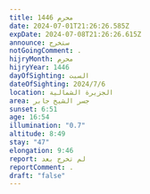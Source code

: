 ```yaml
---
title: محرم 1446
date: 2024-07-01T21:26:26.585Z
expDate: 2024-07-08T21:26:26.615Z
announce: ستخرج
notGoingComment: .
hijryMonth: محرم
hijryYear: 1446
dayOfSighting: السبت
dateOfSighting: 2024/7/6
location: الجزيرة الشمالية
area: جسر الشيخ جابر
sunset: 6:51
age: 16:54
illumination: "0.7"
altitude: 8:49
stay: "47"
elongation: 9:46
report: لم تخرج بعد
reportComment: .
draft: "false"
---
```

